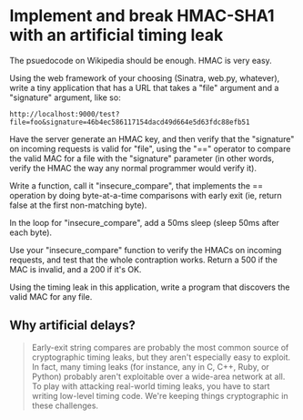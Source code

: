 # Implement and break HMAC-SHA1 with an artificial timing leak

The psuedocode on Wikipedia should be enough. HMAC is very easy.

Using the web framework of your choosing (Sinatra, web.py, whatever), write a tiny application that has a URL that takes
a "file" argument and a "signature" argument, like so:

```text
http://localhost:9000/test?file=foo&signature=46b4ec586117154dacd49d664e5d63fdc88efb51
```

Have the server generate an HMAC key, and then verify that the "signature" on incoming requests is valid for "file",
using the "==" operator to compare the valid MAC for a file with the "signature" parameter (in other words, verify the
HMAC the way any normal programmer would verify it).

Write a function, call it "insecure_compare", that implements the == operation by doing byte-at-a-time comparisons with
early exit (ie, return false at the first non-matching byte).

In the loop for "insecure_compare", add a 50ms sleep (sleep 50ms after each byte).

Use your "insecure_compare" function to verify the HMACs on incoming requests, and test that the whole contraption
works. Return a 500 if the MAC is invalid, and a 200 if it's OK.

Using the timing leak in this application, write a program that discovers the valid MAC for any file.

## Why artificial delays?

> Early-exit string compares are probably the most common source of cryptographic timing leaks, but they aren't
> especially easy to exploit. In fact, many timing leaks (for instance, any in C, C++, Ruby, or Python) probably aren't
> exploitable over a wide-area network at all. To play with attacking real-world timing leaks, you have to start writing
> low-level timing code. We're keeping things cryptographic in these challenges.
